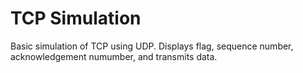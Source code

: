 # TCP Simulation
Basic simulation of TCP using UDP. Displays flag, sequence number, acknowledgement numumber, and transmits data.

